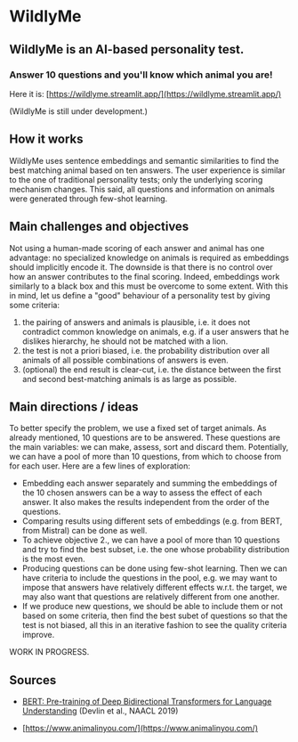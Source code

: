 # WildlyMe

## WildlyMe is an AI-based personality test. 
### Answer 10 questions and you'll know which animal you are!

Here it is: [https://wildlyme.streamlit.app/](https://wildlyme.streamlit.app/)

(WildlyMe is still under development.)

<div class="justified">

## How it works

WildlyMe uses sentence embeddings and semantic similarities to find the best matching animal based on ten answers.
The user experience is similar to the one of traditional personality tests; only the underlying scoring mechanism changes. This said, all questions and information on animals were generated through few-shot learning.

## Main challenges and objectives

Not using a human-made scoring of each answer and animal has one advantage: no specialized knowledge on animals is required as embeddings should implicitly encode it. The downside is that there is no control over how an answer contributes to the final scoring. 
Indeed, embeddings work similarly to a black box and this must be overcome to some extent. 
With this in mind, let us define a "good" behaviour of a personality test by giving some criteria:

1. the pairing of answers and animals is plausible, i.e. it does not contradict common knowledge on animals, e.g. if a user answers that he dislikes hierarchy, he should not be matched with a lion. 
2. the test is not a priori biased, i.e. the probability distribution over all animals of all possible combinations of answers is even.
3. (optional) the end result is clear-cut, i.e. the distance between the first and second best-matching animals is as large as possible.

## Main directions / ideas

To better specify the problem, we use a fixed set of target animals. As already mentioned, 10 questions are to be answered.
These questions are the main variables: we can make, assess, sort and discard them. Potentially, we can have a pool of more than 10 questions, from which to choose from for each user. Here are a few lines of exploration:

- Embedding each answer separately and summing the embeddings of the 10 chosen answers can be a way to assess the effect of each answer. It also makes the results independent from the order of the questions.
- Comparing results using different sets of embeddings (e.g. from BERT, from Mistral) can be done as well.
- To achieve objective 2., we can have a pool of more than 10 questions and try to find the best subset, i.e. the one whose probability distribution is the most even. 
- Producing questions can be done using few-shot learning. Then we can have criteria to include the questions in the pool, e.g. we may want to impose that answers have relatively different effects w.r.t. the target, we may also want that questions are relatively different from one another.
- If we produce new questions, we should be able to include them or not based on some criteria, then find the best subet of questions so that the test is not biased, all this in an iterative fashion to see the quality criteria improve.

WORK IN PROGRESS.

## Sources

- [BERT: Pre-training of Deep Bidirectional Transformers for Language Understanding](https://aclanthology.org/N19-1423) (Devlin et al., NAACL 2019)  

- [https://www.animalinyou.com/](https://www.animalinyou.com/)